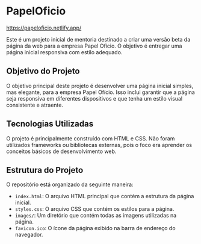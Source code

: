 # PapelOficio
https://papeloficio.netlify.app/

Este é um projeto inicial de mentoria destinado a criar uma versão beta da página da web para a empresa Papel Ofício. O objetivo é entregar uma página inicial responsiva com estilo adequado.

## Objetivo do Projeto

O objetivo principal deste projeto é desenvolver uma página inicial simples, mas elegante, para a empresa Papel Ofício. Isso inclui garantir que a página seja responsiva em diferentes dispositivos e que tenha um estilo visual consistente e atraente.

## Tecnologias Utilizadas

O projeto é principalmente construído com HTML e CSS. Não foram utilizados frameworks ou bibliotecas externas, pois o foco era aprender os conceitos básicos de desenvolvimento web.

## Estrutura do Projeto

O repositório está organizado da seguinte maneira:

- `index.html`: O arquivo HTML principal que contém a estrutura da página inicial.
- `styles.css`: O arquivo CSS que contém os estilos para a página.
- `images/`: Um diretório que contém todas as imagens utilizadas na página.
- `favicon.ico`: O ícone da página exibido na barra de endereço do navegador.
